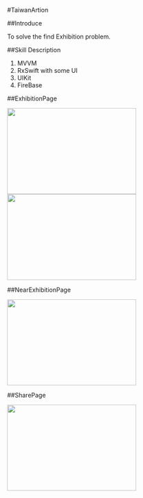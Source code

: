 #TaiwanArtion

##Introduce

To solve the find Exhibition problem.


##Skill Description

1. MVVM
2. RxSwift with some UI
3. UIKit
4. FireBase

##ExhibitionPage

<img src="https://github.com/terminal201467/TaiwanArtion/blob/MJ/GIF/ExhibitionPage.GIF" width="300" height="200">
<img src="https://github.com/terminal201467/TaiwanArtion/blob/MJ/GIF/ExhibitionDetail.GIF" width="300" height="200">

##NearExhibitionPage

<img src="https://github.com/terminal201467/TaiwanArtion/blob/MJ/GIF/NearPage.GIF" width="300" height="200">

##SharePage

<img src="https://github.com/terminal201467/TaiwanArtion/blob/MJ/GIF/SharePageToChoosePhoto.GIF" width="300" height="200">

